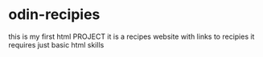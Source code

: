 # odin-recipies
this is my first html PROJECT
it is a recipes website with links to recipies
it requires just basic html skills